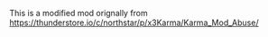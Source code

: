 This is a modified mod orignally from https://thunderstore.io/c/northstar/p/x3Karma/Karma_Mod_Abuse/
